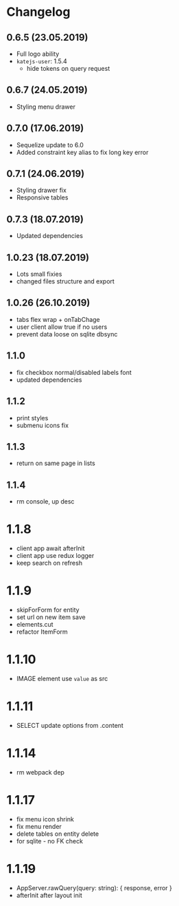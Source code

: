 # Changelog

## 0.6.5 (23.05.2019)
- Full logo ability
- `katejs-user`: 1.5.4
  - hide tokens on query request

## 0.6.7 (24.05.2019)
- Styling menu drawer

## 0.7.0 (17.06.2019)
- Sequelize update to 6.0
- Added constraint key alias to fix long key error

## 0.7.1 (24.06.2019)
- Styling drawer fix
- Responsive tables

## 0.7.3 (18.07.2019)
- Updated dependencies

## 1.0.23 (18.07.2019)
- Lots small fixies
- changed files structure and export

## 1.0.26 (26.10.2019)
- tabs flex wrap + onTabChage 
- user client allow true if no users
- prevent data loose on sqlite dbsync

## 1.1.0
- fix checkbox normal/disabled labels font
- updated dependencies

## 1.1.2
- print styles
- submenu icons fix

## 1.1.3
- return on same page in lists

## 1.1.4
- rm console, up desc

# 1.1.8
- client app await afterInit
- client app use redux logger
- keep search on refresh

# 1.1.9
- skipForForm for entity
- set url on new item save
- elements.cut
- refactor ItemForm

# 1.1.10
- IMAGE element use `value` as src

# 1.1.11
- SELECT update options from .content

# 1.1.14
- rm webpack dep

# 1.1.17
- fix menu icon shrink
- fix menu render
- delete tables on entity delete
- for sqlite - no FK check

# 1.1.19
- AppServer.rawQuery(query: string): { response, error }
- afterInit after layout init
